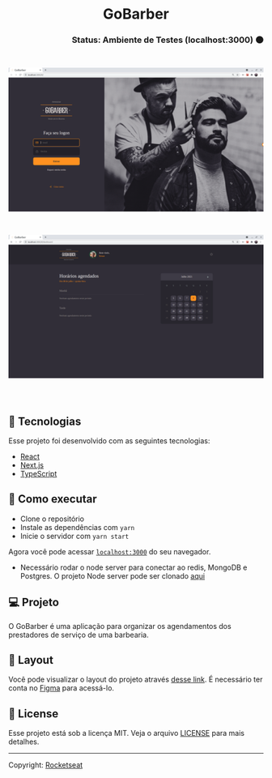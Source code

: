 # <div align="center"> GoBarber </div>
### <div align="right">Status: Ambiente de Testes (localhost:3000) 🟠 </div>

<h1 align="center">
  <img alt="home" title="home" src=".github/homepage.png" />
</h1>
<h1 align="center">
  <img alt="dashboard" title="dashboard" src=".github/dashboard.png" />
</h1>

<br>

## 🧪 Tecnologias

Esse projeto foi desenvolvido com as seguintes tecnologias:

- [React](https://reactjs.org)
- [Next.js](https://nextjs.org/)
- [TypeScript](https://www.typescriptlang.org/)

## 🚀 Como executar

- Clone o repositório
- Instale as dependências com `yarn`
- Inicie o servidor com `yarn start`

Agora você pode acessar [`localhost:3000`](http://localhost:3000) do seu navegador.

* Necessário rodar o node server para conectar ao redis, MongoDB e Postgres.
O projeto Node server pode ser clonado [aqui](https://github.com/renanvzd/goBarber)

## 💻 Projeto

O GoBarber é uma aplicação para organizar os agendamentos dos prestadores de serviço de uma barbearia.

## 🔖 Layout

Você pode visualizar o layout do projeto através [desse link](https://www.figma.com/file/YtcM9ICvZHaPrXbF0L7ggJ/GoBarber-(Copy)?node-id=34%3A1180).
É necessário ter conta no [Figma](http://figma.com/) para acessá-lo.

## 📝 License

Esse projeto está sob a licença MIT. Veja o arquivo [LICENSE](LICENSE.md) para mais detalhes.

---

Copyright: [Rocketseat](https://github.com/rocketseat-education/nlw-05-reactjs/)
